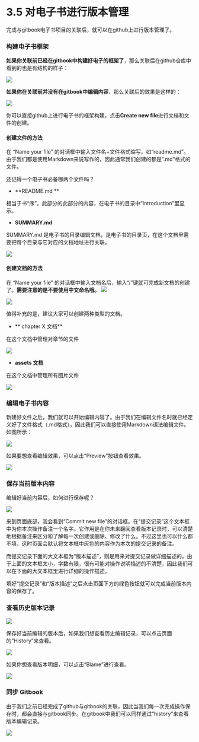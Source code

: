 




# 3.5 对电子书进行版本管理


完成与gitbook电子书项目的关联后，就可以在github上进行版本管理了。

### 构建电子书框架

**如果你关联前已经在gitbook中构建好电子的框架了**，那么关联后在github仓库中看到的也是有结构的样子：

![](/assets/guanlian4.png)

**如果你在关联前并没有在gitbook中编辑内容**，那么关联后的效果是这样的：

![](/assets/guanlian5.png)

你可以直接github上进行电子书的框架构建，点击**Create new file**进行文档和文件的创建。


#### 创建文件的方法

在 “Name your file” 的对话框中输入文件名+文件格式缩写，如“readme.md”。由于我们都是使用Markdown来说写作的，因此通常我们创建的都是“.md”格式的文件。

还记得一个电子书必备哪两个文件吗？

- **README.md **

相当于书“序”，此部分的此部分的内容，在电子书的目录中“Introduction”里显示。

- **SUMMARY.md**

SUMMARY.md 是电子书的目录编辑文档，是电子书的目录页，在这个文档里需要把每个目录与它对应的文档地址进行关联。

![](/assets/mul.png)

#### 创建文档的方法

在 “Name your file” 的对话框中输入文档名后，输入“/”键就可完成新文档的创建了。**需要注意的是不要使用中文命名哦。**
![](/assets/xinjianwend.png)

![](/assets/xinjianwend1.png)

值得补充的是，建议大家可以创建两种类型的文档。

- ** chapter X  文档**

在这个文档中管理对章节的文件

![](/assets/chapter.png)



- **assets 文档**

在这个文档中管理所有图片文件

![](/assets/assets.png)

### 编辑电子书内容

新建好文件之后，我们就可以开始编辑内容了。由于我们在编辑文件名时就已经定义好了文件格式（.md格式），因此我们可以直接使用Markdown语法编辑文件。如图所示：

![](/assets/bianji.png)

如果要想查看编辑效果，可以点击“Preview”按钮查看效果。

![](/assets/xiaog.png)

### 保存当前版本内容

编辑好当前内容后，如何进行保存呢？

![](/assets/commit.png)

来到页面底部，我会看到“Commit new file”的对话框。在“提交记录”这个文本框中为你本次操作备注一个名字。它作用是在你未来翻阅查看版本记录时，可以清楚地根据备注来区分和了解每一次创建或删除、修改了什么。不过这里也可以什么都不填，这时页面会默认将文本框中灰色的内容作为本次的提交记录的备注。

而提交记录下面的大文本框为“版本描述”，则是用来对提交记录做详细描述的。由于上面的文本框太小，字数有限，很有可能对操作说明描述的不清楚，因此我们可以在下面的大文本框里进行详细的操作描述。

填好“提交记录”和“版本描述”之后点击页面下方的绿色按钮就可以完成当前版本内容的保存了。


### 查看历史版本记录


![](/assets/lish.png)

保存好当前编辑的版本后，如果我们想查看历史编辑记录，可以点击页面的“History”来查看。

![](/assets/history.png)

如果你想查看版本明细，可以点击“Blame”进行查看。

![](/assets/blame.png)

### 同步 Gitbook

由于我们之前已经完成了github与gitbook的关联，因此当我们每一次完成操作保存时，都会直接与gitbook同步。在gitbook中我们可以同样通过“history”来查看版本编辑记录。

![](/assets/gitbook-history.png)